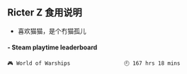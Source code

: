 ## Ricter Z 食用说明
- 喜欢猫猫，是个冇猫孤儿

<!-- steam-box start -->
#### - Steam playtime leaderboard
```text
🎮 World of Warships                 🕘 167 hrs 18 mins
```
<!-- Powered by https://github.com/YouEclipse/steam-box . -->
<!-- steam-box end -->
